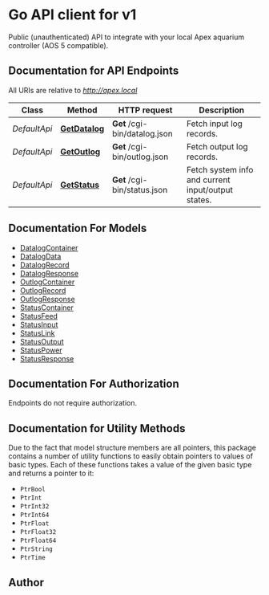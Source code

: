 # Go API client for v1

Public (unauthenticated) API to integrate with your local Apex aquarium controller (AOS 5 compatible).


## Documentation for API Endpoints

All URIs are relative to *http://apex.local*

Class | Method | HTTP request | Description
------------ | ------------- | ------------- | -------------
*DefaultApi* | [**GetDatalog**](docs/DefaultApi.md#getdatalog) | **Get** /cgi-bin/datalog.json | Fetch input log records.
*DefaultApi* | [**GetOutlog**](docs/DefaultApi.md#getoutlog) | **Get** /cgi-bin/outlog.json | Fetch output log records.
*DefaultApi* | [**GetStatus**](docs/DefaultApi.md#getstatus) | **Get** /cgi-bin/status.json | Fetch system info and current input/output states.


## Documentation For Models

 - [DatalogContainer](docs/DatalogContainer.md)
 - [DatalogData](docs/DatalogData.md)
 - [DatalogRecord](docs/DatalogRecord.md)
 - [DatalogResponse](docs/DatalogResponse.md)
 - [OutlogContainer](docs/OutlogContainer.md)
 - [OutlogRecord](docs/OutlogRecord.md)
 - [OutlogResponse](docs/OutlogResponse.md)
 - [StatusContainer](docs/StatusContainer.md)
 - [StatusFeed](docs/StatusFeed.md)
 - [StatusInput](docs/StatusInput.md)
 - [StatusLink](docs/StatusLink.md)
 - [StatusOutput](docs/StatusOutput.md)
 - [StatusPower](docs/StatusPower.md)
 - [StatusResponse](docs/StatusResponse.md)


## Documentation For Authorization

 Endpoints do not require authorization.


## Documentation for Utility Methods

Due to the fact that model structure members are all pointers, this package contains
a number of utility functions to easily obtain pointers to values of basic types.
Each of these functions takes a value of the given basic type and returns a pointer to it:

* `PtrBool`
* `PtrInt`
* `PtrInt32`
* `PtrInt64`
* `PtrFloat`
* `PtrFloat32`
* `PtrFloat64`
* `PtrString`
* `PtrTime`

## Author
